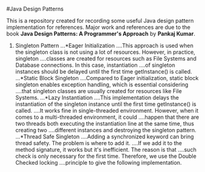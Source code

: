 #Java Design Patterns

This is a repository created for recording some useful Java design pattern implementation for references.
Major work and references are due to the book **Java Design Patterns: A Programmer's Approach** by **Pankaj Kumar**.

1. Singleton Pattern
...*Eager Initialization
....This approach is used when the singleton class is not using a lot of resources. However, in practice, singleton
....classes are created for resources such as File Systems and Database connections. In this case, instantiation
....of singleton instances should be delayed until the first time getInstance() is called.
...*Static Block Singleton
....Compared to Eager initialization, static block singleton enables exception handling, which is essential considering
....that singleton classes are usually created for resources like File Systems.
...*Lazy Instantiation
....This implementation delays the instantiation of the singleton instance until the first time getInstance() is called.
....It works fine in single-threaded environment. However, when it comes to a multi-threaded environment, it could
....happen that there are two threads both executing the instantiation line at the same time, thus creating two
....different instances and destroying the singleton pattern.
...*Thread Safe Singleton
....Adding a synchronized keyword can bring thread safety. The problem is where to add it.
....If we add it to the method signature, it works but it's inefficient. The reason is that
....such check is only necessary for the first time. Therefore, we use the Double Checked locking
....principle to give the following implementation.